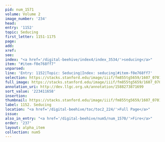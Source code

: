 ```yaml
---
pid: num_1571
volume: Volume 2
image_number: '234'
head:
entry: '1152'
topic: Seducing
first_letter: 1151-1175
page:
add:
xref:
see:
index: "<a href='/digital-beehive/index4/index_3534/'>seducing</a>"
item: "#item-f0e768ff7"
unparsed:
line: 'Entry: 1152|Topic: Seducing|Index: seducing|#item-f0e768ff7'
selection: https://stacks.stanford.edu/image/iiif/fm855tg5659/1607_0701/887,1658,2796,574/full/0/default.jpg
full_image: https://stacks.stanford.edu/image/iiif/fm855tg5659/1607_0701/full/full/0/default.jpg
annotation_uri: http://dev.llgc.org.uk/annotation/1588273871699
sort_value: '223411658'
insertion:
thumbnail: https://stacks.stanford.edu/image/iiif/fm855tg5659/1607_0701/887,1658,600,180/250,/0/default.jpg
label: 1152. Seducing
location: "<a href='/digital-beehive/toc/toc2_224/'>Full Page</a>"
issue:
also_in_entry: "<a href='/digital-beehive/num5/num_1570/'>Fire</a>"
order: '237'
layout: alpha_item
collection: num5
---
```

